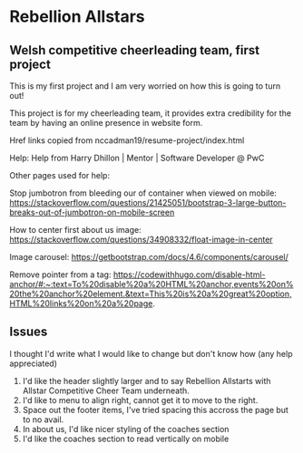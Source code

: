 # Rebellion Allstars

## Welsh competitive cheerleading team, first project

This is my first project and I am very worried on how this is going to turn out!


This project is for my cheerleading team, it provides extra credibility for the team by having an online presence in website form. 

Href links copied from nccadman19/resume-project/index.html

Help: Help from Harry Dhillon | Mentor | Software Developer @ PwC

Other pages used for help: 

Stop jumbotron from bleeding our of container when viewed on mobile: 
https://stackoverflow.com/questions/21425051/bootstrap-3-large-button-breaks-out-of-jumbotron-on-mobile-screen

How to center first about us image:
https://stackoverflow.com/questions/34908332/float-image-in-center

Image carousel:
https://getbootstrap.com/docs/4.6/components/carousel/

Remove pointer from a tag:
https://codewithhugo.com/disable-html-anchor/#:~:text=To%20disable%20a%20HTML%20anchor,events%20on%20the%20anchor%20element.&text=This%20is%20a%20great%20option,HTML%20links%20on%20a%20page.

## Issues 

I thought I'd write what I would like to change but don't know how (any help appreciated)

1. I'd like the header slightly larger and to say Rebellion Allstarts with Allstar Competitive Cheer Team underneath. 
2. I'd like to menu to align right, cannot get it to move to the right.
3. Space out the footer items, I've tried spacing this accross the page but to no avail.
4. In about us, I'd like nicer styling of the coaches section
5. I'd like the coaches section to read vertically on mobile
